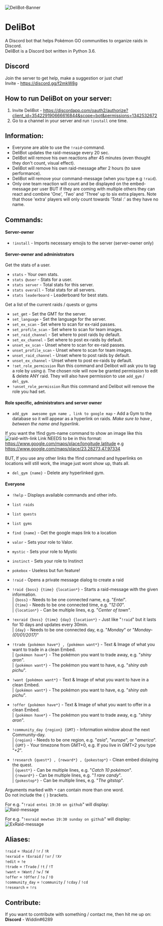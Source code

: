 

![DeliBot-Banner](https://github.com/OfficialWiddin/DeliBot/blob/master/images/DBanner.png)

# DeliBot
A Discord bot that helps Pokémon GO communities to organize raids in Discord.  
DeliBot is a Discord bot written in Python 3.6.

## Discord
Join the server to get help, make a suggestion or just chat!  
Invite - https://discord.gg/f2mkW8g  

## How to run DeliBot on your server:
1. Invite DeliBot - https://discordapp.com/oauth2/authorize?client_id=354229190666616844&scope=bot&permissions=1342532672
2. Go to a channel in your server and run `!install` one time.


## Information:
- Everyone are able to use the ``!raid``-command.  
- DeliBot updates the raid-message every 20 sec.
- DeliBot will remove his own reactions after 45 minutes (even thought they don't count, visual effect).
- DeliBot will remove his own raid-message after 2 hours (to save performance).
- DeliBot will remove your command-message (when you type e.g `!raid`).
- Only one team reaction will count and be displayed on the embed-message per user BUT if they are coming with multiple others they can react and combine 'One', 'Two' and 'Three' up to six extra players. Note that those 'extra' players will only count towards 'Total :' as they have no name.



## Commands:
#### Server-owner 
- `!install` - Imports necessary emojis to the server (server-owner only) 

#### Server-owner and administrators

Get the stats of a user.
- `stats` - Your own stats.
- `stats @user` - Stats for a user.
- `stats server` - Total stats for this server.
- `stats overall` - Total stats for all servers.
- `stats leaderboard` - Leaderboard for best stats.

Get a list of the current raids / quests or gyms
- `set_gmt` - Set the GMT for the server.
- `set_language` - Set the language for the server.
- `set_ex_scan` - Set where to scan for ex-raid passes.
- `set_profile_scan` - Set where to scan for team images.
- `set_raid_channel` - Set where to post raids by default.
- `set_ex_channel` - Set where to post ex-raids by default.
- `unset_ex_scan` - Unset where to scan for ex-raid passes.
- `unset_profile_scan` - Unset where to scan for team images.
- `unset_raid_channel` - Unset where to post raids by default.
- `unset_ex_channel` - Unset where to post ex-raids by default.
- `!set_role_permission` Run this command and Delibot will ask you to tag a role by using `@`. The chosen role will now be granted permission to edit & delete ANY raid. They will also have permission to use `add_gym` / `del_gym`. 
- `!unset_role_permission` Run this command and Delibot will remove the role you had set.

#### Role specific, administrators and server owner
- `add_gym  awesome gym name , link to google map` - Add a Gym to the database so it will appear as a hyperlink on raids.
*Make sure to have , between the name and hyperlink*.

If you want the !find gym-name command to show an image like this 
![raid-with-link](https://cdn.discordapp.com/attachments/416342787240230917/488314774292135937/unknown.png)
Link NEEDS to be in this format: https://www.google.com/maps/place/longitude,latitude
e.g https://www.google.com/maps/place/23.28273,47.97334

BUT, If you use any other links the !find command and hyperlinks on locations will still work, the image just wont show up, thats all.



- `del_gym {name}` - Delete any hyperlinked gym.


#### Everyone
- `!help` - Displays available commands and other info.  
- `list raids`
- `list quests`
- `list gyms`
- `find {name}` - Get the google maps link to a location
- `valor` - Sets your role to Valor.
- `mystic` - Sets your role to Mystic
- `instinct` - Sets your role to Instinct
- `pokebox` - Useless but fun feature!
- `!raid` - Opens a private message dialog to create a raid
- `!raid {boss} {time} {location*}` - Starts a raid-message with the given information.  
  | `{boss}` - Needs to be one connected name, e.g. "*Entei*".  
  | `{time}` - Needs to be one connected time, e.g. "*12:00*".  
  | `{location*}` - Can be multiple lines, e.g. "*Center of town*".  

- `!exraid {boss} {time} {day} {location*}` - Just like "`!raid`" but it lasts for 10 days and updates every 30min.  
  | `{day}` - Needs to be one connected day, e.g. "*Monday*" or "*Monday-(01/01/2017)*"  
    
- `!trade {pokémon have*} , {pokémon want*}` - Text & Image of what you want to trade in a clean Embed.  
  | `{pokémon have*}` - The pokémon you want to trade away, e.g. "*shiny aron*".  
  | `{pokémon want*}` - The pokémon you want to have, e.g. "*shiny ash pichu*".  

- `!want {pokémon want*}` - Text & Image of what you want to have in a clean Embed.  
  | `{pokémon want*}` - The pokémon you want to have, e.g. "*shiny ash pichu*".  

- `!offer {pokémon have*}` - Text & Image of what you want to offer in a clean Embed.  
  | `{pokémon have*}` - The pokémon you want to trade away, e.g. "*shiny aron*".  
  
- `!community_day {region} {GMT}` - Information window about the next Community-day.  
  | `{region}` - Needs to be one region, e.g. "*asia*", "*europe*", or "*america*".  
  | `{GMT}` - Your timezone from GMT+0, e.g. If you live in GMT+2 you type "*+2*".  
  
- `!research {quest*} , {reward*} , {pokestop*}` - Clean embed dislaying the quest.  
  | `{quest*}` - Can be multiple lines, e.g. "*Catch 10 pokémon*".  
  | `{reward*}` - Can be multiple lines, e.g. "*1 rare candy*".  
  | `{pokestop*}` - Can be multiple lines, e.g. "*The gitstop*".  

Arguments marked with `*` can contain more than one word.  
Do not include the `{` `}` brackets.

For e.g. "`!raid entei 19:30 on github`" will display:  
![Raid-message](https://github.com/OfficialWiddin/DeliBot/blob/master/images/Raid.PNG)


For e.g. "`!exraid mewtwo 19:30 sunday on github`" will display:  
![ExRaid-message](https://github.com/OfficialWiddin/DeliBot/blob/master/images/ExRaid.png)

## Aliases:
`!raid`   = `!Raid` / `!r` / `!R`  
`!exraid` = `!Exraid` / `!xr` / `!Xr`  
`!edit`   = `!e`  
`!trade`  = `!Trade` / `!t` / `!T`  
`!want`   = `!Want` / `!w` / `!W`  
`!offer`  = `!Offer` / `!o` / `!O`  
`!community_day` = `!community` / `!cday` / `!cd`  
`!research` = `!rs`  


## Contribute:
If you want to contribute with something / contact me, then hit me up on:  
**Discord** - Widdin#6289
